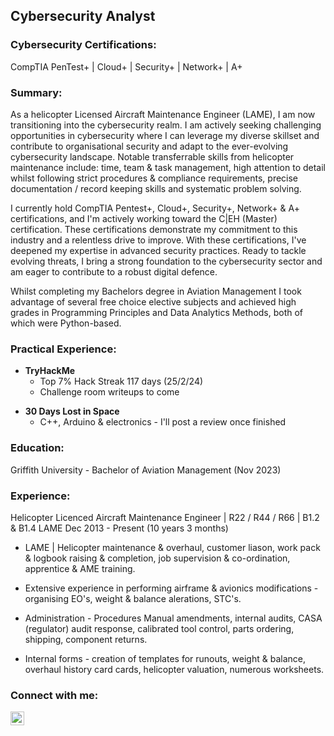 ## Cybersecurity Analyst

### Cybersecurity Certifications:
CompTIA PenTest+ | Cloud+ | Security+ | Network+ | A+

### Summary:

As a helicopter Licensed Aircraft Maintenance Engineer (LAME), I am now transitioning into the cybersecurity
realm. I am actively seeking challenging opportunities in cybersecurity where I can leverage my diverse skillset
and contribute to organisational security and adapt to the ever-evolving cybersecurity landscape.
Notable transferrable skills from helicopter maintenance include: time, team & task management, high attention to detail whilst following strict procedures & compliance requirements, precise documentation / record keeping skills and systematic problem solving.

I currently hold CompTIA Pentest+, Cloud+, Security+, Network+ & A+ certifications, and I'm actively working
toward the C|EH (Master) certification. These certifications demonstrate my commitment to this industry and a
relentless drive to improve. With these certifications, I've deepened my expertise in advanced security practices. Ready to tackle evolving threats, I bring a strong foundation to the cybersecurity sector and am eager to contribute to a robust digital defence.

Whilst completing my Bachelors degree in Aviation Management I took advantage of several free choice elective
subjects and achieved high grades in Programming Principles and Data Analytics Methods, both of which were
Python-based.

### Practical Experience:

- <b>TryHackMe</b>
  - Top 7%  Hack Streak 117 days (25/2/24)
  - Challenge room writeups to come
 
<!-- - <b>Home Lab</b>  -->

- <b>30 Days Lost in Space</b>
  - C++, Arduino & electronics - I'll post a review once finished
<!--  - [project](https://github.com/Mark-Finlay/project-URL)  -->

### Education:
Griffith University - Bachelor of Aviation Management (Nov 2023)

### Experience:
Helicopter Licenced Aircraft Maintenance Engineer | R22 / R44 / R66 | B1.2 & B1.4 LAME
Dec 2013 - Present (10 years 3 months)

- LAME | Helicopter maintenance & overhaul, customer liason, work pack & logbook raising &
completion, job supervision & co-ordination, apprentice & AME training.

- Extensive experience in performing airframe & avionics modifications - organising EO's, weight &
balance alerations, STC's.

- Administration - Procedures Manual amendments, internal audits, CASA (regulator) audit response,
calibrated tool control, parts ordering, shipping, component returns.

- Internal forms - creation of templates for runouts, weight & balance, overhaul history card cards,
helicopter valuation, numerous worksheets.


### Connect with me:

[<img align="left" alt="Mark Finlay | LinkedIn" width="22px" src="https://cdn.jsdelivr.net/npm/simple-icons@v3/icons/linkedin.svg" />][linkedin]


[linkedin]: https://linkedin.com/in/mark-finlay-32113624a



